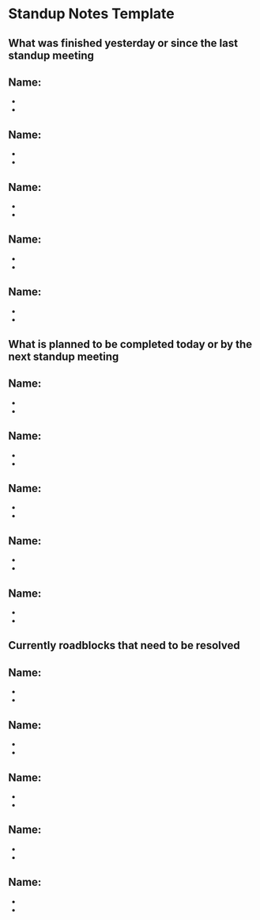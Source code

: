 # Standup Notes Template

## What was finished yesterday or since the last standup meeting 

**Name:** 
-
-
-

**Name:** 
-
-
-

**Name:** 
-
-
-

**Name:** 
-
-
-

**Name:** 
-
-
-

## What is planned to be completed today or by the next standup meeting

**Name:** 
-
-
-
**Name:** 
-
-
-
**Name:** 
-
-
-
**Name:** 
-
-
-
**Name:** 
-
-
-

## Currently roadblocks that need to be resolved

**Name:** 
-
-
-
**Name:** 
-
-
-
**Name:** 
-
-
-
**Name:** 
-
-
-
**Name:** 
-
-
-
